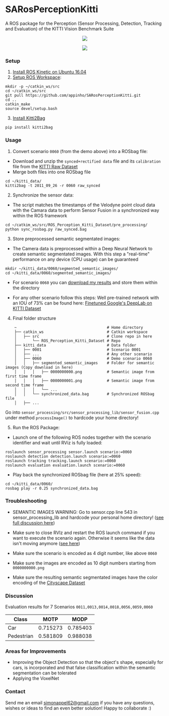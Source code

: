 SARosPerceptionKitti
=================

A ROS package for the Perception (Sensor Processing, Detection, Tracking and Evaluation) of the KITTI Vision Benchmark Suite 

<p align="center">
  <img src="./videos/semantic.gif">
</p>

<p align="center">
  <img src="./videos/rviz.gif">
</p>

### Setup

1) [Install ROS Kinetic on Ubuntu 16.04](http://wiki.ros.org/kinetic/Installation/Ubuntu)
2) [Setup ROS Workspace](http://wiki.ros.org/catkin/Tutorials/create_a_workspace):  
```
mkdir -p ~/catkin_ws/src  
cd ~/catkin_ws/src  
git pull https://github.com/appinho/SARosPerceptionKitti.git  
cd ..  
catkin_make  
source devel/setup.bash  
```

3) [Install Kitti2Bag](https://github.com/tomas789/kitti2bag)

```
pip install kitti2bag
```

### Usage

1) Convert scenario `0060` (from the demo above) into a ROSbag file:  

* Download and unzip the `synced+rectified data` file and its `calibration` file from the [KITTI Raw Dataset](http://www.cvlibs.net/datasets/kitti/raw_data.php)
* Merge both files into one ROSbag file

```
cd ~/kitti_data/
kitti2bag -t 2011_09_26 -r 0060 raw_synced
```

2) Synchronize the sensor data:  

* The script matches the timestamps of the Velodyne point cloud data with the Camara data to perform Sensor Fusion in a synchronized way within the ROS framework 
```
cd ~/catkim_ws/src/ROS_Perception_Kitti_Dataset/pre_processing/
python sync_rosbag.py raw_synced.bag
```

3) Store preprocessed semantic segmentated images:  

* The Camera data is preprocessed within a Deep Neural Network to create semantic segmentated images. With this step a "real-time" performance on any device (CPU usage) can be guaranteed

```
mkdir ~/kitti_data/0060/segmented_semantic_images/
cd ~/kitti_data/0060/segmented_semantic_images/
```

* For scenario `0060` you can [download my results](https://drive.google.com/file/d/1ihGnk5x9OlzF4X-YJXFsKB8rYSLyo0YF/view?usp=sharing) and store them within the directory

* For any other scenario follow this steps: Well pre-trained network with an IOU of 73% can be found here: [Finetuned Google's DeepLab on KITTI Dataset](https://github.com/hiwad-aziz/kitti_deeplab)

4) Final folder structure  
```
    ~                                        # Home directory
    ├── catkin_ws                            # Catkin workspace
    │   ├── src                              # Clone repo in here
    │       └── ROS_Perception_Kitti_Dataset # Repo
    ├── kitti_data                           # Data folder
    │   ├── 0001                             # Scenario 0001
    │   ├── ...                              # Any other scenario
    │   ├── 0060                             # Demo scenario 0060
    │   │   ├── segmented_semantic_images    # Folder for semantic images (Copy download in here)
    │   │   │   ├── 0000000000.png           # Semantic image from first time frame
    │   │   │   ├── 0000000001.png           # Semantic image from second time frame
    │   │   │   └── ...  
    │   │   └── synchronized_data.bag        # Synchronized ROSbag file
    │   ├── ...
```

Go into `sensor_processing/src/sensor_processing_lib/sensor_fusion.cpp` under method `processImage()` to hardcode your home directory!

5) Run the ROS Package:  

* Launch one of the following ROS nodes together with the scenario identifier and wait until RViz is fully loaded:  

```
roslaunch sensor_processing sensor.launch scenario:=0060
roslaunch detection detection.launch scenario:=0060
roslaunch tracking tracking.launch scenario:=0060
roslaunch evaluation evaluation.launch scenario:=0060
```

* Play back the synchronized ROSbag file (here at 25% speed):  

```
cd ~/kitti_data/0060/
rosbag play -r 0.25 synchronized_data.bag
```

### Troubleshooting

* SEMANTIC IMAGES WARNING: Go to sensor.cpp line 543 in sensor_processing_lib and hardcode your personal home directory! ([see full discussion here](https://github.com/appinho/SARosPerceptionKitti/issues/10))

* Make sure to close RVIz and restart the ROS launch command if you want to execute the scenario again. Otherwise it seems like the data isn't moving anymore ([see here](https://github.com/appinho/SARosPerceptionKitti/issues/7))
* Make sure the scenario is encoded as 4 digit number, like above `0060`
* Make sure the images are encoded as 10 digit numbers starting from `0000000000.png`
* Make sure the resulting semantic segmentated images have the color encoding of the [Cityscape Dataset](https://www.cityscapes-dataset.com/examples/)

### Discussion

Evaluation results for 7 Scenarios `0011,0013,0014,0018,0056,0059,0060`

| Class        |  MOTP   |  MODP   |
| ------------ |:-------:|:-------:|
| Car          | 0.715273| 0.785403|
| Pedestrian   | 0.581809| 0.988038|

### Areas for Improvements

* Improving the Object Detection so that the object's shape, especially for cars, is incorporated and that false classification within the semantic segmentation can be tolerated
* Applying the VoxelNet

### Contact

Send me an email simonappel62@gmail.com if you have any questions, wishes or ideas to find an even better solution! Happy to collaborate :)

<!--
## Evaluation for 7 Scenarios 0011,0013,0014,0018,0056,0059,0060

| Class        | MOTA    | MOTP    |  MOTAL  |    MODA |    MODP |
| ------------ |:-------:|:-------:|:-------:|:-------:|:-------:|
| CAR          | 0.250970| 0.715273| 0.274552| 0.274903| 0.785403|
| PEDESTRIAN   |-0.015038| 0.581809|-0.015038|-0.015038| 0.988038|


[157, 154, 280, 306, 378, 1283, 17]
[64, 10, 10, 72, 11, 196, 0]
[39, 75, 120, 39, 33, 569, 0]

[8, 0, 1, 0, 4, 18, 18]
[3, 0, 2, 0, 0, 52, 0]
[172, 0, 63, 0, 25, 177, 46]

## Pipeline

### 1a) Sensor Fusion: Velodyne Point Cloud Processing

* [Ground extraction & Free space estimation](http://wiki.ros.org/but_velodyne_proc)

### 1b) Sensor Fusion: Raw Image Processing

* [Semantic segmentation](https://github.com/martinkersner/train-DeepLab)

### 1c) Sensor Fusion: Mapping Point Cloud and Image

### 2 Detection: DBSCAN Clustering

### 3 Tracking: UKF Tracker

-->
